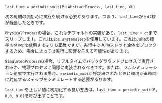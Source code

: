 ```
last_time = periodic_wait(P::AbstractProcess, last_time, dt)
```

次の周期の開始時に実行を続ける必要があります。つまり、`last_time`から`dt`秒が経過したときです。

`PhysicalProcess`の場合、これはデフォルトの実装があり、`last_time + dt`までスリープします。これは`Libc.systemsleep`を使用しています。これはJuliaの標準の`sleep`を使用するよりも正確ですが、実行中のJuliaスレッド全体をブロックするため、場合によっては実行に影響を与える可能性があります。

`SimulatedProcess`の場合、リアルタイムでバックグラウンドプロセスで実行されるか、物理プロセスと同様に実装されるべきです。または、フルシミュレーション速度で実行される場合、`periodic_wait`が呼び出されたときに環境が`dt`時間に対応するステップをシミュレートする必要があります。

`last_time`を正しい値に初期化する良い方法は、`last_time = periodic_wait(P, 0.0, 0.0)`を呼び出すことです。
